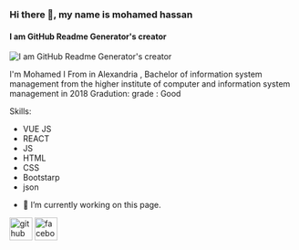 ### Hi there 👋, my name is mohamed hassan
#### I am GitHub Readme Generator's creator
![I am GitHub Readme Generator's creator](https://scontent.fcai21-2.fna.fbcdn.net/v/t39.30808-6/462665420_122114793452519101_3534122576144702858_n.jpg?_nc_cat=109&ccb=1-7&_nc_sid=a5f93a&_nc_ohc=Z3fnW_zvcP4Q7kNvgHGo23F&_nc_zt=23&_nc_ht=scontent.fcai21-2.fna&_nc_gid=A_wveeYoM96VV-xvWwoiXbM&oh=00_AYDABXAtgoMGiLcLWT5ZIfvz1BQLZiibm4S-TPi5-6qhVQ&oe=673B1C5F)

I'm Mohamed I From in Alexandria , Bachelor of information system management from 
the higher institute of computer and information 
system management in 2018 
Gradution:  grade : Good


Skills: 
* VUE JS 
* REACT 
* JS 
* HTML 
* CSS 
* Bootstarp 
* json 

- 🔭 I’m currently working on this page. 


[<img src='https://cdn.jsdelivr.net/npm/simple-icons@3.0.1/icons/github.svg' alt='github' height='40'>](https://github.com/mhamedhassan109)  [<img src='https://cdn.jsdelivr.net/npm/simple-icons@3.0.1/icons/facebook.svg' alt='facebook' height='40'>](https://www.facebook.com/profile.php?id=61565573032178)  


